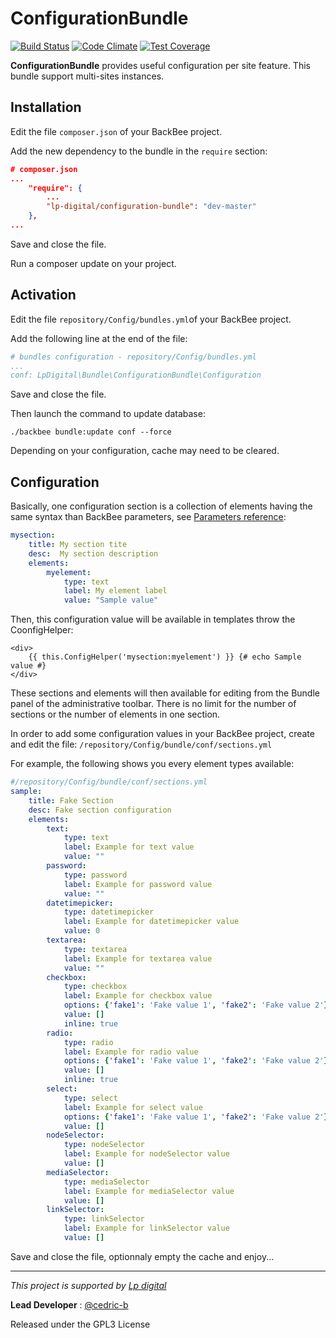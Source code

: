 ConfigurationBundle
=====================

[![Build Status](https://travis-ci.org/Lp-digital/configuration-bundle.svg?branch=master)](https://travis-ci.org/Lp-digital/configuration-bundle)
[![Code Climate](https://codeclimate.com/github/Lp-digital/configuration-bundle/badges/gpa.svg)](https://codeclimate.com/github/Lp-digital/configuration-bundle)
[![Test Coverage](https://codeclimate.com/github/Lp-digital/configuration-bundle/badges/coverage.svg)](https://codeclimate.com/github/Lp-digital/configuration-bundle/coverage)

**ConfigurationBundle** provides useful configuration per site feature.
This bundle support multi-sites instances.

Installation
------------

Edit the file `composer.json` of your BackBee project.

Add the new dependency to the bundle in the `require` section:
```json
# composer.json
...
    "require": {
        ...
        "lp-digital/configuration-bundle": "dev-master"
    },
...
```

Save and close the file.

Run a composer update on your project.

Activation
----------

Edit the file `repository/Config/bundles.yml`of your BackBee project.

Add the following line at the end of the file:
```yaml
# bundles configuration - repository/Config/bundles.yml
...
conf: LpDigital\Bundle\ConfigurationBundle\Configuration
```

Save and close the file.

Then launch the command to update database:
```
./backbee bundle:update conf --force
```

Depending on your configuration, cache may need to be cleared.

Configuration
-------------

Basically, one configuration section is a collection of elements having the same syntax than BackBee parameters, see [Parameters reference](http://docs.backbee.com/developer-documentation/components/classcontent/#parameters-reference):
```yaml
mysection:
    title: My section tite
    desc:  My section description
    elements:
        myelement:
            type: text
            label: My element label
            value: "Sample value"
```

Then, this configuration value will be available in templates throw the CoonfigHelper:
```twig
<div>
    {{ this.ConfigHelper('mysection:myelement') }} {# echo Sample value #}
</div>
```

These sections and elements will then available for editing from the Bundle panel of the administrative toolbar.
There is no limit for the number of sections or the number of elements in one section.

In order to add some configuration values in your BackBee project, create and edit the file:
`/repository/Config/bundle/conf/sections.yml`

For example, the following shows you every element types available:
```yaml
#/repository/Config/bundle/conf/sections.yml
sample:
    title: Fake Section
    desc: Fake section configuration
    elements:
        text:
            type: text
            label: Example for text value
            value: ""
        password:
            type: password
            label: Example for password value
            value: ""
        datetimepicker:
            type: datetimepicker
            label: Example for datetimepicker value
            value: 0
        textarea:
            type: textarea
            label: Example for textarea value
            value: ""
        checkbox:
            type: checkbox
            label: Example for checkbox value
            options: {'fake1': 'Fake value 1', 'fake2': 'Fake value 2'}
            value: []
            inline: true
        radio:
            type: radio
            label: Example for radio value
            options: {'fake1': 'Fake value 1', 'fake2': 'Fake value 2'}
            value: []
            inline: true
        select:
            type: select
            label: Example for select value
            options: {'fake1': 'Fake value 1', 'fake2': 'Fake value 2'}
            value: []
        nodeSelector:
            type: nodeSelector
            label: Example for nodeSelector value
            value: []
        mediaSelector:
            type: mediaSelector
            label: Example for mediaSelector value
            value: []
        linkSelector:
            type: linkSelector
            label: Example for linkSelector value
            value: []
```

Save and close the file, optionnaly empty the cache and enjoy...

---

*This project is supported by [Lp digital](http://www.lp-digital.fr/en/)*

**Lead Developer** : [@cedric-b](https://github.com/cedric-b)

Released under the GPL3 License